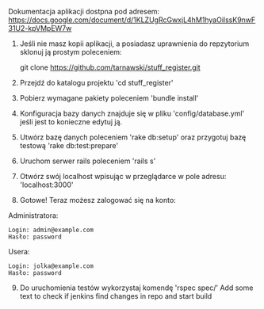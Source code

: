 
Dokumentacja aplikacji dostpna pod adresem: 
https://docs.google.com/document/d/1KLZUgRcGwxjL4hM1hyaOilssK9nwF31U2-kpVMpEW7w

1. Jeśli nie masz kopii aplikacji, a posiadasz uprawnienia do repzytorium sklonuj ją prostym poleceniem:

	git clone https://github.com/tarnawski/stuff_register.git

2. Przejdź do katalogu projektu 'cd stuff_register'
3. Pobierz wymagane pakiety poleceniem 'bundle install'
4. Konfiguracja bazy danych znajduje się w pliku 'config/database.yml' jeśli jest to konieczne edytuj ją.
5. Utwórz bazę danych poleceniem 'rake db:setup' oraz przygotuj bazę testową 'rake db:test:prepare'
6. Uruchom serwer rails poleceniem 'rails s'
7. Otwórz swój localhost wpisując w przeglądarce w pole adresu: 'localhost:3000'
8. Gotowe! Teraz możesz zalogować się na konto:

Administratora:

	Login: admin@example.com
	Hasło: password

Usera:	

	Login: jolka@example.com
	Hasło: password

9. Do uruchomienia testów wykorzystaj komendę 'rspec spec/' 
Add some text to check if jenkins find changes in repo and start build

